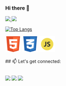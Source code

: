 ### Hi there 👋

<div float="left">
<a href="https://github.com/jeanmoissa">
<img height="150em" src="https://github-readme-stats.vercel.app/api?username=Chislaine&show_icons=true&theme=radical&include_all_commits=true&count_private=true"/>
<img height="150em" src="https://github-readme-stats.vercel.app/api/top-langs/?username=Chislaine&layout=compact&langs_count=7&theme=radical"/>

[![Top Langs](https://github-readme-stats.vercel.app/api/top-langs/?username=Chislaine&layout=compact&theme=radical)](https://github.com/Chislaine/github-readme-stats)
     
</div>
     
<div>
<img src="https://github.com/Chislaine/Chislaine/blob/main/files/html.png" width="50">
<img src="https://github.com/Chislaine/Chislaine/blob/main/files/css.png" width="50">
<img src="https://github.com/Chislaine/Chislaine/blob/main/files/javascript.png" width="50">



</div>
     
     
  
<div float="left">
<br>
## 📫 Let's get connected:
<br><br>

<a href="https://www.linkedin.com/in/chislaine-vorel/" target="_blank"><img src="https://img.shields.io/badge/-LinkedIn-%230077B5?style=for-the-badge&logo=linkedin&logoColor=white" target="_blank"></a> <a href="https://instagram.com/chisvorel" target="_blank"><img src="https://img.shields.io/badge/-Instagram-%23E4405F?style=for-the-badge&logo=instagram&logoColor=white" target="_blank"></a> <a href = "mailto:chislaine2012@gmail.com"><img src="https://img.shields.io/badge/-Gmail-%23333?style=for-the-badge&logo=gmail&logoColor=white" target="_blank"></a> 
</div>

<!--
**Chislaine/Chislaine** is a ✨ _special_ ✨ repository because its `README.md` (this file) appears on your GitHub profile.

Here are some ideas to get you started:

- 🔭 I’m currently working on ...
- 🌱 I’m currently learning ...
- 👯 I’m looking to collaborate on ...
- 🤔 I’m looking for help with ...
- 💬 Ask me about ...
- 📫 How to reach me: ...
- 😄 Pronouns: ...
- ⚡ Fun fact: ...
-->
